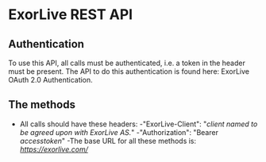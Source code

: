 # ExorLive REST API

## Authentication
To use this API, all calls must be authenticated, i.e. a token in the header must be present. 
The API to do this authentication is found here: ExorLive OAuth 2.0 Authentication.

## The methods

- All calls should have these headers:
	-"ExorLive-Client": "*client named to be agreed upon with ExorLive AS.*"
	-"Authorization": "Bearer *accesstoken*"
-The base URL for all these methods is: *https://exorlive.com/*